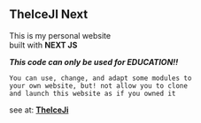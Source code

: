 ## TheIceJI Next

This is my personal website <br>
built with **NEXT JS**

***This code can only be used for EDUCATION!!***
````
You can use, change, and adapt some modules to
your own website, but! not allow you to clone
and launch this website as if you owned it
````

see at: [**TheIceJi**](https://theiceji.com)